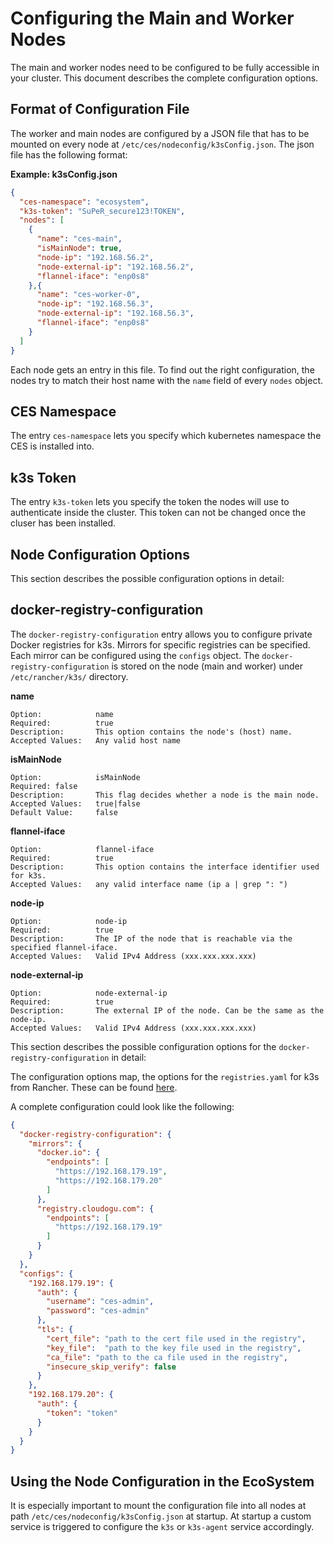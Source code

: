 # Configuring the Main and Worker Nodes

The main and worker nodes need to be configured to be fully accessible in your cluster. This document describes the
complete configuration options.

## Format of Configuration File

The worker and main nodes are configured by a JSON file that has to be mounted on every node
at `/etc/ces/nodeconfig/k3sConfig.json`. The json file has the following format:

**Example: k3sConfig.json**

```json
{
  "ces-namespace": "ecosystem",
  "k3s-token": "SuPeR_secure123!TOKEN",
  "nodes": [
    {
      "name": "ces-main",
      "isMainNode": true,
      "node-ip": "192.168.56.2",
      "node-external-ip": "192.168.56.2",
      "flannel-iface": "enp0s8"
    },{
      "name": "ces-worker-0",
      "node-ip": "192.168.56.3",
      "node-external-ip": "192.168.56.3",
      "flannel-iface": "enp0s8"
    }
  ]
}
```

Each node gets an entry in this file. To find out the right configuration, the nodes
try to match their host name with the `name` field of every `nodes` object.

## CES Namespace

The entry `ces-namespace` lets you specify which kubernetes namespace the CES is installed into.

## k3s Token

The entry `k3s-token` lets you specify the token the nodes will use to authenticate inside the cluster.
This token can not be changed once the cluser has been installed.

## Node Configuration Options

This section describes the possible configuration options in detail:

## docker-registry-configuration

The `docker-registry-configuration` entry allows you to configure private Docker registries for k3s.
Mirrors for specific registries can be specified. Each mirror can be configured using the `configs` object.
The `docker-registry-configuration` is stored on the node (main and worker) under `/etc/rancher/k3s/` directory.

**name**

```
Option:            name
Required:          true
Description:       This option contains the node's (host) name.
Accepted Values:   Any valid host name
```

**isMainNode**

```
Option:            isMainNode
Required: false
Description:       This flag decides whether a node is the main node.
Accepted Values:   true|false
Default Value:     false
```

**flannel-iface**

```
Option:            flannel-iface
Required:          true
Description:       This option contains the interface identifier used for k3s.
Accepted Values:   any valid interface name (ip a | grep ": ")
```

**node-ip**

```
Option:            node-ip
Required:          true
Description:       The IP of the node that is reachable via the specified flannel-iface.
Accepted Values:   Valid IPv4 Address (xxx.xxx.xxx.xxx)
```

**node-external-ip**

```
Option:            node-external-ip
Required:          true
Description:       The external IP of the node. Can be the same as the node-ip.
Accepted Values:   Valid IPv4 Address (xxx.xxx.xxx.xxx)
```

This section describes the possible configuration options for the `docker-registry-configuration` in detail:

The configuration options map, the options for the `registries.yaml` for k3s from Rancher.
These can be found [here](https://docs.k3s.io/installation/private-registry).

A complete configuration could look like the following:

```json
{
  "docker-registry-configuration": {
    "mirrors": {
      "docker.io": {
        "endpoints": [
          "https://192.168.179.19",
          "https://192.168.179.20"
        ]
      },
      "registry.cloudogu.com": {
        "endpoints": [
          "https://192.168.179.19"
        ]
      }
    }
  },
  "configs": {
    "192.168.179.19": {
      "auth": {
        "username": "ces-admin",
        "password": "ces-admin"
      },
      "tls": {
        "cert_file": "path to the cert file used in the registry",
        "key_file":  "path to the key file used in the registry",
        "ca_file": "path to the ca file used in the registry",
        "insecure_skip_verify": false
      }
    },
    "192.168.179.20": {
      "auth": {
        "token": "token"
      }
    }
  }
}
```

## Using the Node Configuration in the EcoSystem

It is especially important to mount the configuration file into all nodes at path `/etc/ces/nodeconfig/k3sConfig.json`
at startup. At startup a custom service is triggered to configure the `k3s` or `k3s-agent` service accordingly. 